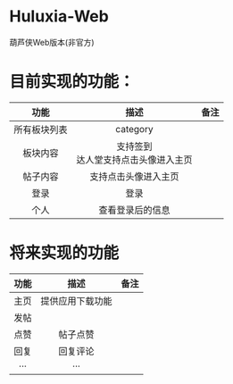 # Huluxia-Web
葫芦侠Web版本(非官方)

# 目前实现的功能：
|功能|描述|备注|
|:---:|:---:|:---:|
|所有板块列表|category||
|板块内容|支持签到<br>达人堂支持点击头像进入主页||
|帖子内容|支持点击头像进入主页||
|登录|登录||
|个人|查看登录后的信息||

# 将来实现的功能
|功能|描述|备注|
|:---:|:---:|:---:|
|主页|提供应用下载功能||
|发帖|||
|点赞|帖子点赞||
|回复|回复评论||
|···|···||
